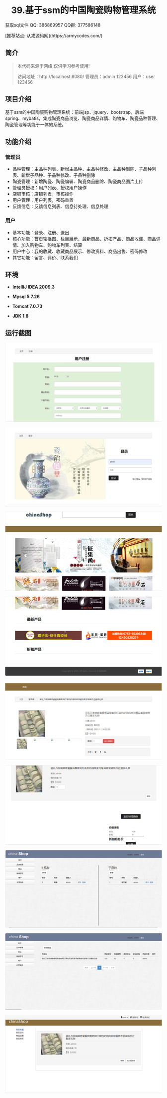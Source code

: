 <p><h1 align="center">39.基于ssm的中国陶瓷购物管理系统</h1></p>

<p> 获取sql文件 QQ: 386869957 QQ群: 377586148 </p>
<p> [推荐站点: 从戎源码网](https://armycodes.com/) </p>

## 简介

> 本代码来源于网络,仅供学习参考使用!
> 
> 访问地址：http://localhost:8080/
> 管理员：admin 123456
> 用户：user 123456
>

## 项目介绍
基于ssm的中国陶瓷购物管理系统：前端jsp、jquery、bootstrap，后端 spring、mybatis，集成陶瓷商品浏览、陶瓷商品详情、购物车、陶瓷品种管理、陶瓷管理等功能于一体的系统。

## 功能介绍

### 管理员

- 品种管理：主品种列表、新增主品种、主品种修改、主品种删除、子品种列表、新增子品种、子品种修改、子品种删除
- 陶瓷管理：新增陶瓷、陶瓷编辑、陶瓷商品删除、陶瓷商品图片上传
- 管理员授权：用户列表、授权用户操作
- 店铺审核：店铺列表，审核操作
- 用户管理：用户列表，密码重置
- 反馈信息：反馈信息列表、信息待处理、信息处理

### 用户

- 基本功能：登录、注册、退出
- 核心功能：首页轮播图、栏目展示、最新商品、折扣产品、商品收藏、商品详情、加入购物车、购物车列表、结算
- 用户中心：我的收藏、收藏商品展示、修改资料、商品出售、密码修改
- 其它功能：留言、评价、联系我们

## 环境

- <b>IntelliJ IDEA 2009.3</b>

- <b>Mysql 5.7.26</b>

- <b>Tomcat 7.0.73</b>

- <b>JDK 1.8</b>


## 运行截图
![](screenshot/1.png)

![](screenshot/2.png)

![](screenshot/3.png)

![](screenshot/4.png)

![](screenshot/5.png)

![](screenshot/6.png)

![](screenshot/7.png)

![](screenshot/8.png)

![](screenshot/9.png)